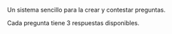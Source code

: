 Un sistema sencillo para la crear y contestar preguntas.

Cada pregunta tiene 3 respuestas disponibles.